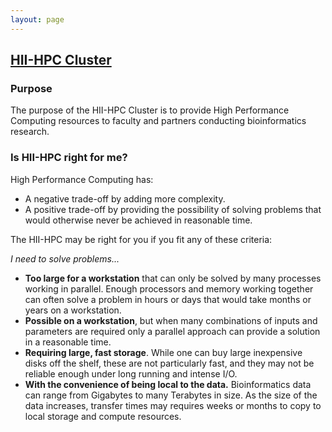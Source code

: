```yaml
---
layout: page
---
```


## [HII-HPC Cluster](../hii-hpc.html)

### Purpose

The purpose of the HII-HPC Cluster is to provide High Performance
Computing resources to faculty and partners conducting bioinformatics
research.

### Is HII-HPC right for me?

High Performance Computing has:

- A negative trade-off by adding more complexity.
- A positive trade-off by providing the possibility of solving problems that
  would otherwise never be achieved in reasonable time.

The HII-HPC may be right for you if you fit any of these criteria:

*I need to solve problems...*

- **Too large for a workstation** that can only be solved by many processes working in parallel.
  Enough processors and memory working together can often solve a problem
  in hours or days that would take months or years on a workstation.
- **Possible on a workstation**,
  but when many combinations of inputs and parameters are
  required only a parallel approach can provide a solution
  in a reasonable time.
- **Requiring large, fast storage**. While one can buy large inexpensive disks off
  the shelf, these are not particularly fast, and they may
  not be reliable enough under long running and intense I/O.
- **With the convenience of being local to the data.**
  Bioinformatics data can range from Gigabytes
  to many Terabytes in size. As the size of the data increases,
  transfer times may requires weeks or months to copy to local storage
  and compute resources.
